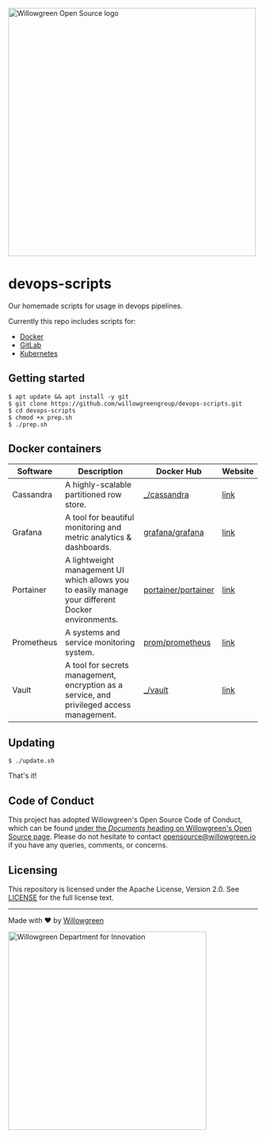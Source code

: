 <a href="https://willowgreen.io/opensource"><img src="https://i.imgur.com/PT3baDY.png" alt="Willowgreen Open Source logo" width="500px"></a><br>

# devops-scripts
Our homemade scripts for usage in devops pipelines.

Currently this repo includes scripts for:
- [Docker](https://docker.com/)
- [GitLab](https://about.gitlab.com/)
- [Kubernetes](https://kubernetes.io/)


## Getting started
```
$ apt update && apt install -y git
$ git clone https://github.com/willowgreengroup/devops-scripts.git
$ cd devops-scripts
$ chmod +x prep.sh
$ ./prep.sh
```

## Docker containers
Software | Description | Docker Hub | Website
--- | --- | --- | --- 
Cassandra | A highly-scalable partitioned row store. | [_/cassandra](https://hub.docker.com/_/cassandra) | [link](https://cassandra.apache.org/)
Grafana | A tool for beautiful monitoring and metric analytics & dashboards. | [grafana/grafana](https://hub.docker.com/r/grafana/grafana) | [link](https://grafana.com/)
Portainer | A lightweight management UI which allows you to easily manage your different Docker environments. | [portainer/portainer](https://hub.docker.com/r/portainer/portainer) | [link](https://portainer.io/)
Prometheus | A systems and service monitoring system. | [prom/prometheus](https://hub.docker.com/r/prom/prometheus) | [link](https://prometheus.io/)
Vault | A tool for secrets management, encryption as a service, and privileged access management. | [_/vault](https://hub.docker.com/_/vault) | [link](https://www.vaultproject.io/)


## Updating
```
$ ./update.sh
```

That's it!


## Code of Conduct
This project has adopted Willowgreen's Open Source Code of Conduct, which can be found [under the *Documents* heading on Willowgreen's Open Source page](https://willowgreen.io/opensource). Please do not hesitate to contact [opensource@willowgreen.io](mailto:opensource@willowgreen.io) if you have any queries, comments, or concerns.


## Licensing
This repository is licensed under the Apache License, Version 2.0. See [LICENSE](https://github.com/willowgreengroup/devops-scripts/blob/master/LICENSE) for the full license text.


---
Made with :heart: by [Willowgreen](https://willowgreen.io/opensource)

<img src="https://i.imgur.com/zPB9zqQ.png" alt="Willowgreen Department for Innovation" width="400px">
